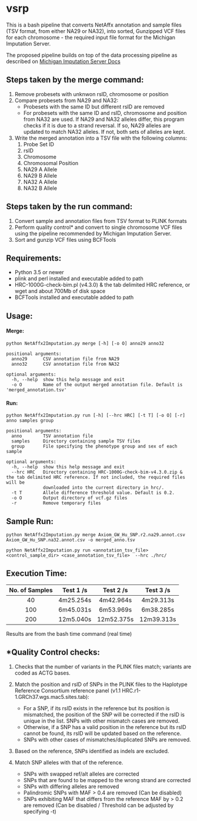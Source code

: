 # vsrp

This is a bash pipeline that converts NetAffx annotation and sample files
(TSV format, from either NA29 or NA32), into sorted, Gunzipped VCF files 
for each chromosome - the required input file format for the Michigan
Imputation Server.

The proposed pipeline builds on top of the data processing pipeline as 
described on [Michigan Imputation Server Docs](https://imputationserver.readthedocs.io/en/latest/prepare-your-data/)

Steps taken by the merge command:
---------------------------------
1. Remove probesets with unknwon rsID, chromosome or position
2. Compare probesets from NA29 and NA32: 
    - Probesets with the same ID but different rsID are removed
    - For probesets with the same ID and rsID, chromosome and position from 
    NA32 are used. If NA29 and NA32 alleles differ, this program checks if 
    it is due to a strand reversal. If so, NA29 alleles are updated to 
    match NA32 alleles. If not, both sets of alleles are kept. 
3. Write the merged annotation into a TSV file with the following columns:
    1. Probe Set ID
    2. rsID
    3. Chromosome
    4. Chromosomal Position
    5. NA29 A Allele
    6. NA29 B Allele
    7. NA32 A Allele 
    8. NA32 B Allele

Steps taken by the run command:
-------------------------------
1. Convert sample and annotation files from TSV format to PLINK formats
2. Perform quality control* and convert to single chromosome VCF files using
    the pipeline recommended by Michigan Imputation Server.
3. Sort and gunzip VCF files using BCFTools

Requirements:
-------------
- Python 3.5 or newer
- plink and perl installed and executable added to path
- HRC-1000G-check-bim.pl (v4.3.0) & the tab delimited HRC reference,
    or wget and about 700Mb of disk space
- BCFTools installed and executable added to path

Usage:
------

#### Merge:
```
python NetAffx2Imputation.py merge [-h] [-o O] anno29 anno32

positional arguments:
  anno29      CSV annotation file from NA29
  anno32      CSV annotation file from NA32

optional arguments:
  -h, --help  show this help message and exit
  -o O        Name of the output merged annotation file. Default is 'merged_annotation.tsv'

```

#### Run: 
```
python NetAffx2Imputation.py run [-h] [--hrc HRC] [-t T] [-o O] [-r] anno samples group

positional arguments:
  anno        TSV annotation file
  samples     Directory containing sample TSV files
  group       File specifying the phenotype group and sex of each sample

optional arguments:
  -h, --help  show this help message and exit
  --hrc HRC   Directory containing HRC-1000G-check-bim-v4.3.0.zip & the tab delimited HRC reference. If not included, the required files will be
              downloaded into the current directory in hrc/.
  -t T        Allele difference threshold value. Default is 0.2.
  -o O        Output directory of vcf.gz files
  -r          Remove temporary files
```

Sample Run:
-----------
`python NetAffx2Imputation.py merge Axiom_GW_Hu_SNP.r2.na29.annot.csv Axiom_GW_Hu_SNP.na32.annot.csv -o merged_anno.tsv`

`python NetAffx2Imputation.py run <annotation_tsv_file> <control_sample_dir> <case_annotation_tsv_file> 
--hrc ./hrc/`

Execution Time:
---------------

| No. of Samples | Test 1 /s| Test 2 /s| Test 3 /s|
| :-------------:|:--------:|:--------:|:--------:|
| 40             |4m25.254s |4m42.964s |4m29.313s |
| 100            |6m45.031s |6m53.969s |6m38.285s |
| 200            |12m5.040s |12m52.375s|12m39.313s|


Results are from the bash time command (real time)

*Quality Control checks:
------------------------
1. Checks that the number of variants in the PLINK files match; variants 
are coded as ACTG bases.

2. Match the position and rsID of SNPs in the PLINK files to the 
Haplotype Reference Consortium reference panel (v1.1 HRC.r1-1.GRCh37.wgs.mac5.sites.tab):
    - For a SNP, if its rsID exists in the reference but its position is 
    mismatched, the position of the SNP will be corrected if the rsID is 
    unique in the list.  SNPs with other mismatch cases are removed. 
    - Otherwise, if a SNP has a valid position in the reference but its 
    rsID cannot be found, its rsID will be updated based on the reference.
    - SNPs with other cases of mismatches/duplicated SNPs are removed. 

3. Based on the reference, SNPs identified as indels are excluded.

4. Match SNP alleles with that of the reference.
    - SNPs with swapped ref/alt alleles are corrected 
    - SNPs that are found to be mapped to the wrong strand are corrected
    - SNPs with differing alleles are removed
    - Palindromic SNPs with MAF > 0.4 are removed (Can be disabled)
    - SNPs exhibiting MAF that differs from the reference MAF by > 0.2 are 
    removed (Can be disabled / Threshold can be adjusted by specifying -t)